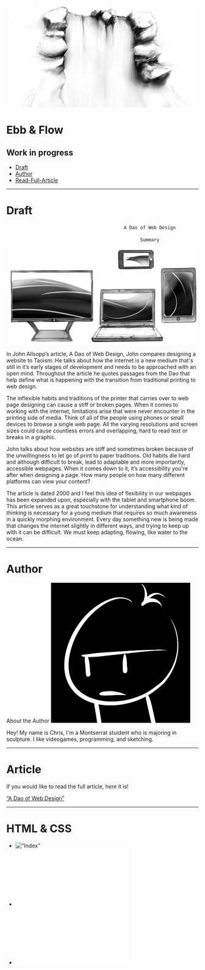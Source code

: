 ![github](waterfall2.jpg)



# Ebb & Flow
## Work in progress

- [Draft](#draft)
- [Author](#author)
- [Read-Full-Article](#article)


- - - 

# Draft


                                               A Dao of Web Design
                                                 
                                                     Summary



![github](Screen-wavefin.png)

In John Allsopp’s article, A Dao of Web Design, John compares designing a website to Taoism. He talks about how the internet is a new medium that's still in it’s early stages of development and needs to be approached with an open mind. Throughout the article he quotes passages from the Dao that help define what is happening with the transition from traditional printing to web design.

  The inflexible habits and traditions of the printer that carries over to web page designing can cause a stiff or broken pages. When it comes to working with the internet, limitations arise that were never encounter in the printing side of media. Think of all of the people using phones or small devices to browse a single web page. All the varying resolutions and screen sizes could cause countless errors and overlapping, hard to read text or breaks in a graphic.

  John talks about how websites are stiff and sometimes broken because of the unwillingness to let go of print to paper traditions. Old habits die hard and although difficult to break, lead to adaptable and more importantly, accessible webpages. 	When it comes down to it, it’s accessibility you're after when designing a page. How many people on how many different platforms can view your content? 

  The article is dated 2000 and I feel this idea of flexibility in our webpages has been expanded upon, especially with the tablet and smartphone boom. This article serves as a great touchstone for understanding what kind of thinking is necessary for a young medium that requires so much awareness in a quickly morphing environment. Every day something new is being made that changes the internet slightly in different ways, and trying to keep up with it can be difficult. We must keep adapting, flowing, like water to the ocean. 


- - -
# Author

About the Author
![github](Selfport2.jpg)

Hey! My name is Chris, I'm a Montserrat stuident who is majoring in sculpture. I like videogames, programming, and sketching.


- - -

# Article

If you would like to read the full article, here it is!

[“A Dao of Web Design”](https://alistapart.com/article/dao)



 - - -
 
 # HTML & CSS
 
 
 - !["Index"](#index.html)
 - !["Summary.HTML"](summaryfin.html)
 - !["Summary.MD"](summary.md)

